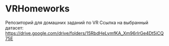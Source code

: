 # VRHomeworks
Репозиторий для домашних заданий по VR
Ссылка на выбранный датасет: https://drive.google.com/drive/folders/15RbdHeLymfKA_Xm96rIrGe4Dt5iCQ75E
